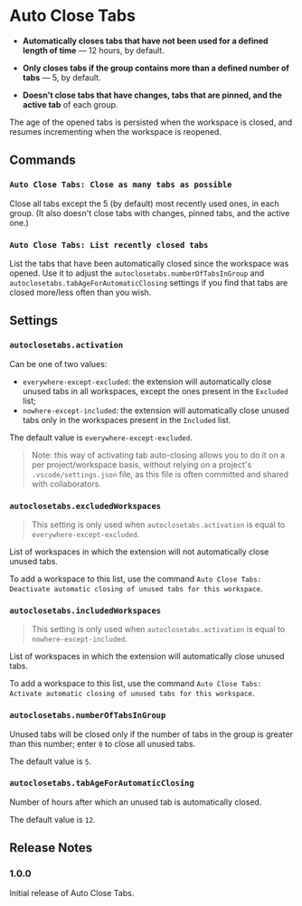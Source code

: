# Auto Close Tabs

- **Automatically closes tabs that have not been used for a defined length of time** — 12 hours, by default.

- **Only closes tabs if the group contains more than a defined number of tabs** — 5, by default.

- **Doesn't close tabs that have changes, tabs that are pinned, and the active tab** of each group.

The age of the opened tabs is persisted when the workspace is closed, and resumes incrementing when the workspace is reopened.

## Commands

### `Auto Close Tabs: Close as many tabs as possible`

Close all tabs except the 5 (by default) most recently used ones, in each group. (It also doesn't close tabs with changes, pinned tabs, and the active one.)

### `Auto Close Tabs: List recently closed tabs`

List the tabs that have been automatically closed since the workspace was opened. Use it to adjust the `autoclosetabs.numberOfTabsInGroup` and `autoclosetabs.tabAgeForAutomaticClosing` settings if you find that tabs are closed more/less often than you wish.

## Settings

### `autoclosetabs.activation`

Can be one of two values:

- `everywhere-except-excluded`: the extension will automatically close unused tabs in all workspaces, except the ones present in the `Excluded` list;
- `nowhere-except-included`: the extension will automatically close unused tabs only in the workspaces present in the `Included` list.

The default value is `everywhere-except-excluded`.

> Note: this way of activating tab auto-closing allows you to do it on a per project/workspace basis, without relying on a project's `.vscode/settings.json` file, as this file is often committed and shared with collaborators.

### `autoclosetabs.excludedWorkspaces`

> This setting is only used when `autoclosetabs.activation` is equal to `everywhere-except-excluded`.

List of workspaces in which the extension will not automatically close unused tabs.

To add a workspace to this list, use the command `Auto Close Tabs: Deactivate automatic closing of unused tabs for this workspace`.

### `autoclosetabs.includedWorkspaces`

> This setting is only used when `autoclosetabs.activation` is equal to `nowhere-except-included`.

List of workspaces in which the extension will automatically close unused tabs.

To add a workspace to this list, use the command `Auto Close Tabs: Activate automatic closing of unused tabs for this workspace`.

### `autoclosetabs.numberOfTabsInGroup`

Unused tabs will be closed only if the number of tabs in the group is greater than this number; enter `0` to close all unused tabs.

The default value is `5`.

### `autoclosetabs.tabAgeForAutomaticClosing`

Number of hours after which an unused tab is automatically closed.

The default value is `12`.

## Release Notes

### 1.0.0

Initial release of Auto Close Tabs.
